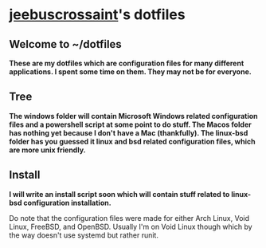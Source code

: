 # [jeebuscrossaint](https://github.com/jeebuscrossaint)'s dotfiles

## Welcome to ~/dotfiles 

**These are my dotfiles which are configuration files for many different applications. I spent some time on them. They may not be for everyone.**

## Tree

**The windows folder will contain Microsoft Windows related configuration files and a powershell script at some point to do stuff. The Macos folder has nothing yet because I don't have a Mac (thankfully). The linux-bsd folder has you guessed it linux and bsd related configuration files, which are more unix friendly.**

## Install

**I will write an install script soon which will contain stuff related to linux-bsd configuration installation.**

Do note that the configuration files were made for either Arch Linux, Void Linux, FreeBSD, and OpenBSD. Usually I'm on Void Linux though which by the way doesn't use systemd but rather runit.
